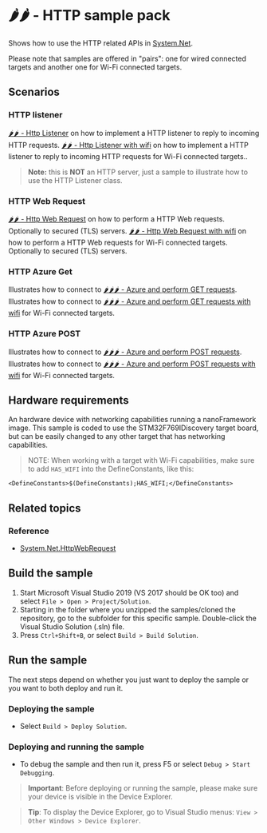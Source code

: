 # 🌶️🌶️ - HTTP sample pack

Shows how to use the HTTP related APIs in [System.Net](http://docs.nanoframework.net/api/System.Net.html).

Please note that samples are offered in "pairs": one for wired connected targets and another one for Wi-Fi connected targets.

## Scenarios

### HTTP listener

[🌶️🌶️ - Http Listener](./HttpListener) on how to implement a HTTP listener to reply to incoming HTTP requests.
[🌶️🌶️ - Http Listener with wifi](./HttpListener_Wifi) on how to implement a HTTP listener to reply to incoming HTTP requests for Wi-Fi connected targets..

> **Note:** this is **NOT** an HTTP server, just a sample to illustrate how to use the HTTP Listener class.  

### HTTP Web Request

[🌶️🌶️ - Http Web Request](./HttpWebRequest) on how to perform a HTTP Web requests. Optionally to secured (TLS) servers.
[🌶️🌶️ - Http Web Request with wifi](./HttpWebRequest_Wifi) on how to perform a HTTP Web requests for Wi-Fi connected targets. Optionally to secured (TLS) servers.

### HTTP Azure Get

Illustrates how to connect to [🌶️🌶️🌶️ - Azure and perform GET requests](./AzureGET).
Illustrates how to connect to [🌶️🌶️🌶️ - Azure and perform GET requests with wifi](./AzureGET_Wifi) for Wi-Fi connected targets.

### HTTP Azure POST

Illustrates how to connect to [🌶️🌶️🌶️ - Azure and perform POST requests](./AzurePOST).
Illustrates how to connect to [🌶️🌶️🌶️ - Azure and perform POST requests with wifi](./AzurePOST) for Wi-Fi connected targets.

## Hardware requirements

An hardware device with networking capabilities running a nanoFramework image.
This sample is coded to use the STM32F769IDiscovery target board, but can be easily changed to any other target that has networking capabilities.

> NOTE: When working with a target with Wi-Fi capabilities, make sure to add `HAS_WIFI` into the DefineConstants, like this:

```text
<DefineConstants>$(DefineConstants);HAS_WIFI;</DefineConstants>
```

## Related topics

### Reference

- [System.Net.HttpWebRequest](http://docs.nanoframework.net/api/System.Net.HttpWebRequest.html)

## Build the sample

1. Start Microsoft Visual Studio 2019 (VS 2017 should be OK too) and select `File > Open > Project/Solution`.
1. Starting in the folder where you unzipped the samples/cloned the repository, go to the subfolder for this specific sample. Double-click the Visual Studio Solution (.sln) file.
1. Press `Ctrl+Shift+B`, or select `Build > Build Solution`.

## Run the sample

The next steps depend on whether you just want to deploy the sample or you want to both deploy and run it.

### Deploying the sample

- Select `Build > Deploy Solution`.

### Deploying and running the sample

- To debug the sample and then run it, press F5 or select `Debug > Start Debugging`.

> **Important**: Before deploying or running the sample, please make sure your device is visible in the Device Explorer.

> **Tip**: To display the Device Explorer, go to Visual Studio menus: `View > Other Windows > Device Explorer`.
